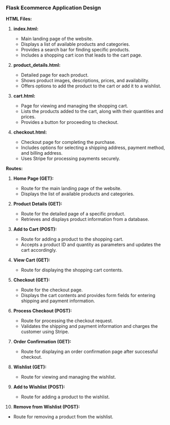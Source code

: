 ### Flask Ecommerce Application Design

**HTML Files:**

1. **index.html:**
   - Main landing page of the website.
   - Displays a list of available products and categories.
   - Provides a search bar for finding specific products.
   - Includes a shopping cart icon that leads to the cart page.

2. **product_details.html:**
   - Detailed page for each product.
   - Shows product images, descriptions, prices, and availability.
   - Offers options to add the product to the cart or add it to a wishlist.

3. **cart.html:**
   - Page for viewing and managing the shopping cart.
   - Lists the products added to the cart, along with their quantities and prices.
   - Provides a button for proceeding to checkout.

4. **checkout.html:**
   - Checkout page for completing the purchase.
   - Includes options for selecting a shipping address, payment method, and billing address.
   - Uses Stripe for processing payments securely.

**Routes:**

1. **Home Page (GET):**
   - Route for the main landing page of the website.
   - Displays the list of available products and categories.

2. **Product Details (GET):**
   - Route for the detailed page of a specific product.
   - Retrieves and displays product information from a database.

3. **Add to Cart (POST):**
   - Route for adding a product to the shopping cart.
   - Accepts a product ID and quantity as parameters and updates the cart accordingly.

4. **View Cart (GET):**
   - Route for displaying the shopping cart contents.

5. **Checkout (GET):**
   - Route for the checkout page.
   - Displays the cart contents and provides form fields for entering shipping and payment information.

6. **Process Checkout (POST):**
   - Route for processing the checkout request.
   - Validates the shipping and payment information and charges the customer using Stripe.

7. **Order Confirmation (GET):**
   - Route for displaying an order confirmation page after successful checkout.

8. **Wishlist (GET):**
   - Route for viewing and managing the wishlist.

9. **Add to Wishlist (POST):**
   - Route for adding a product to the wishlist.

10. **Remove from Wishlist (POST):**
   - Route for removing a product from the wishlist.